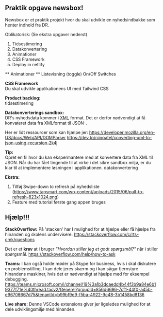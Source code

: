 ## Praktik opgave newsbox!

Newsbox er et praktik projekt hvor du skal udvikle en nyhedsindbakke som henter indhold fra DR.

Oblikatorisk: (Se ekstra opgaver nederst)
1. Tidsestimering
2. Datakonvertering
3. Animationer
4. CSS Framework
5. Deploy in netlify


** Animationer **
Listevisning (toggle)
On/Off Switches 


**CSS Framework** <br>
Du skal udvikle applikationens UI med Tailwind CSS

**Product backlog:** <br>
tidsestimering

**Datakonverterings sandbox:** <br>
DR's nyhedsdata kommer i [XML](https://developer.mozilla.org/en-US/docs/Glossary/XML) format. Det er derfor nødvendigt at få konvateret data fra XMLformat til JSON-.

Her er lidt ressourcer som kan hjælpe jer:
https://developer.mozilla.org/en-US/docs/Web/API/DOMParser
https://dev.to/niinpatel/converting-xml-to-json-using-recursion-2k4j

**Tip:**<br>
Opret en fil hvor du kan ekspermantere med at konvertere data fra XML til JSON. Når du har fået tingende til at virke i det sikre sandbox miljø, er du klar til at implementere løsningen i applikationen.
datakonvertering

**Ekstra:**<br>
1. Tilføj Swipe-down to refresh på nyhedsliste 
    (https://www.tapsmart.com/wp-content/uploads/2015/06/pull-to-refresh-823x1024.png)
2. Feature med tutorial første gang appen bruges


## Hjælp!!!
**StackOverflow:**
På 'stacken' har I mulighed for at hjælpe eller få hjælpe fra hinanden og skolens undervisere.
https://stackoverflow.com/c/rts-cmk/questions

Det er et **krav** at i bruger *"Hvordan stiller jeg et godt spørgsmål?"* når i stiller spørgsmål.
https://stackoverflow.com/help/how-to-ask

**Teams:**
I kan også holde møder på Skype for business, hvis i skal diskutere en problemstilling. I kan dele jeres skærm og i kan sågar fjernstyre hinandens maskiner, hvis det er nødvendigt at hjælpe med for eksempel debugging.
https://teams.microsoft.com/l/channel/19%3a1b3dcaedd4b44f3b9a84e6b19377f71e%40thread.tacv2/Generel?groupId=856d6686-7cf1-44f0-a45b-e96706667d75&tenantId=b99bf9e9-f5ba-4922-9c48-3b1458bd8136

**Live share:**
Denne VSCode extensions giver jer ligeledes mulighed for at dele udviklingsmiljø med hinanden.
